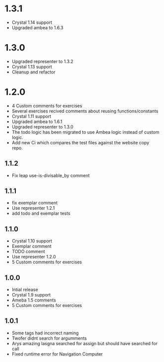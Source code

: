 # 1.3.1

- Crystal 1.14 support
- Upgraded ambea to 1.6.3

# 1.3.0

- Upgraded representer to 1.3.2
- Crystal 1.13 support
- Cleanup and refactor

# 1.2.0

- 4 Custom comments for exercises
- Several exercises recived comments about reusing functions/constants
- Crystal 1.11 support
- Upgraded ambea to 1.6.1
- Upgraded representer to 1.3.0
- The todo logic has been migrated to use Ambea logic instead of custom logic.
- Add new Ci which compares the test files against the website copy repo.

## 1.1.2

- Fix leap use-is-divisable_by comment

## 1.1.1

- fix exemplar comment
- Use representer 1.2.1
- add todo and exemplar tests

## 1.1.0

- Crystal 1.10 support
- Exemplar comment
- TODO comment
- Use representer 1.2.0
- 5 Custom comments for exercises

## 1.0.0

- Intial release
- Crystal 1.9 support
- Ameba 1.5 comments
- 5 Custom comments for exercises

## 1.0.1

- Some tags had incorrect naming
- Twofer didnt search for argumments
- Arys amazing lasgna searched for assign but should have searched for call
- Fixed runtime error for Navigation Computer
